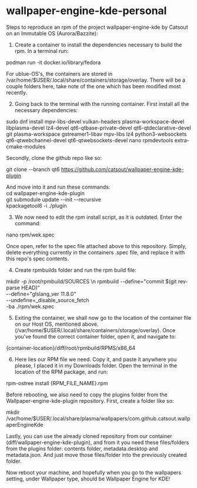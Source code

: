 # wallpaper-engine-kde-personal
Steps to reproduce an rpm of the project wallpaper-engine-kde by Catsout on an Immutable OS (Aurora/Bazzite):

1. Create a container to install the dependencies necessary to build the rpm. In a terminal run:
   
podman run -it docker.io/library/fedora

For ublue-OS's, the containers are stored in /var/home/$USER/.local/share/containers/storage/overlay. There will be a couple folders here, take note of the one which has been modified most recently.

2.  Going back to the terminal with the running container. First install all the necessary dependencies:
   
sudo dnf install  mpv-libs-devel vulkan-headers plasma-workspace-devel libplasma-devel lz4-devel qt6-qtbase-private-devel qt6-qtdeclarative-devel git plasma-workspace gstreamer1-libav mpv-libs lz4 python3-websockets qt6-qtwebchannel-devel qt6-qtwebsockets-devel nano rpmdevtools extra-cmake-modules

Secondly, clone the github repo like so:

git clone --branch qt6 https://github.com/catsout/wallpaper-engine-kde-plugin 

And move into it and run these commands: \
cd wallpaper-engine-kde-plugin \
git submodule update --init --recursive \
kpackagetool6 -i ./plugin 

3. We now need to edit the rpm install script, as it is outdated. Enter the command:

nano rpm/wek.spec

Once open, refer to the spec file attached above to this repository. Simply, delete everything currently in the containers .spec file, and replace it with this repo's spec contents.

4. Create rpmbuilds folder and run the rpm build file:

mkdir -p /root/rpmbuild/SOURCES \n
rpmbuild --define="commit $(git rev-parse HEAD)" \
    --define="glslang_ver 11.8.0" \
    --undefine=_disable_source_fetch \
    -ba ./rpm/wek.spec

5. Exiting the container, we shall now go to the location of the container file on our Host OS, mentioned above. (/var/home/$USER/.local/share/containers/storage/overlay). Once you've found the correct container folder, open it, and navigate to:

{container-location}/diff/root/rpmbuild/RPMS/x86_64 

6. Here lies our RPM file we need. Copy it, and paste it anywhere you please, I placed it in my Downloads folder. Open the terminal in the location of the RPM package, and run:

rpm-ostree install {RPM_FILE_NAME}.rpm

Before rebooting, we also need to copy the plugins folder from the Wallpaper-engine-kde-plugin repository. First, create a folder like so:

mkdir /var/home/$USER/.local/share/plasma/wallpapers/com.github.catsout.wallpaperEngineKde

Lastly, you can use the already cloned repository from our container (diff/wallpaper-engine-kde-plugin), and from it you need these files/folders from the plugins folder: contents folder, metadata.desktop and metadata.json. And just move those files/folder into the previously created folder.

Now reboot your machine, and hopefully when you go to the wallpapers setting, under Wallpaper type, should be Wallpaper Engine for KDE!


